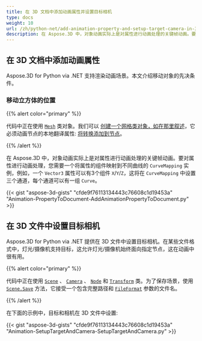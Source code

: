 ```yaml
---
title: 在 3D 文档中添加动画属性并设置目标相机
type: docs
weight: 10
url: /zh/python-net/add-animation-property-and-setup-target-camera-in-3d-document/
description: 在 Aspose.3D 中，对象动画实际上是对属性进行动画处理的关键帧动画。要对属性进行动画处理，您需要一个将属性的组件映射到不同曲线的CurveMapping实例，例如，Vector3属性可以有3个组件X/Y/Z，这将在CurveMapping中设置三个通道，每个通道都可以有一组曲线。
---
```

##  **在 3D 文档中添加动画属性**
Aspose.3D for Python via .NET 支持渲染动画场景。本文介绍移动对象的先决条件。
###  **移动立方体的位置**
{{% alert color="primary" %}}

代码中正在使用 [`Mesh`](https://reference.aspose.com/3d/net/aspose.threed.entities/mesh) 类对象。我们可以 [创建一个网格类对象，如在那里叙述](/3d/zh/net/create-and-read-an-existing-3d-scene/)，它必须动画节点的本地翻译属性: [将转换添加到节点](/3d/zh/net/adding-transformation-to-the-node/)。

{{% /alert %}}

在 Aspose.3D 中，对象动画实际上是对属性进行动画处理的关键帧动画。要对属性进行动画处理，您需要一个将属性的组件映射到不同曲线的 `CurveMapping` 实例，例如，一个 `Vector3` 属性可以有3个组件 `X`/`Y`/`Z`，这将在 `CurveMapping` 中设置三个通道，每个通道可以有一组 `Curve`。

{{< gist "aspose-3d-gists" "cfde9f76113134443c76608c1d19453a" "Animation-PropertyToDocument-AddAnimationPropertyToDocument.py" >}}
##  **在 3D 文件中设置目标相机**
Aspose.3D for Python via .NET 提供在 3D 文件中设置目标相机。在某些文件格式中，灯光/摄像机支持目标，这允许灯光/摄像机始终面向指定节点，这在动画中很有用。

{{% alert color="primary" %}}

代码中正在使用 [`Scene`](https://reference.aspose.com/3d/net/aspose.threed/scene) 、 [`Camera`](https://reference.aspose.com/3d/net/aspose.threed.entities/camera) 、 [`Node`](https://reference.aspose.com/3d/net/aspose.threed/node) 和 [`Transform`](https://reference.aspose.com/3d/net/aspose.threed/transform) 类。为了保存场景，使用 [`Scene.Save`](https://reference.aspose.com/3d/net/aspose.threed/scene/methods/save) 方法，它接受一个包含完整路径和 [`FileFormat`](https://reference.aspose.com/3d/net/aspose.threed/fileformat) 参数的文件名。

{{% /alert %}}

在下面的示例中，目标和相机在 3D 文件中设置:

{{< gist "aspose-3d-gists" "cfde9f76113134443c76608c1d19453a" "Animation-SetupTargetAndCamera-SetupTargetAndCamera.py" >}}
